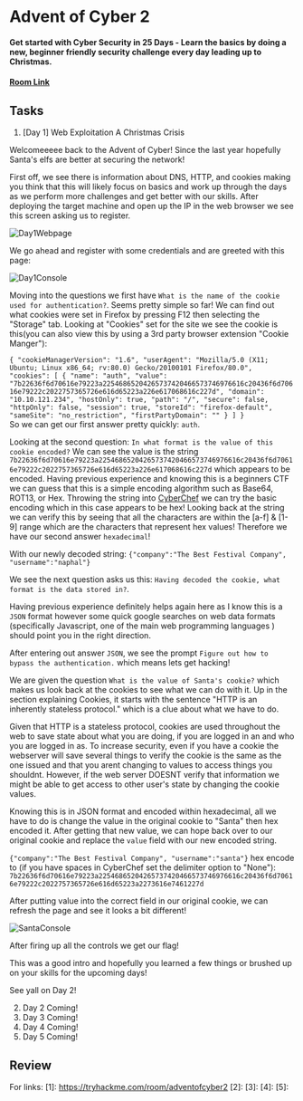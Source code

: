 # Advent of Cyber 2
#### Get started with Cyber Security in 25 Days - Learn the basics by doing a new, beginner friendly security challenge every day leading up to Christmas.
#### [Room Link](1)

## Tasks
1. [Day 1] Web Exploitation A Christmas Crisis

Welcomeeeee back to the Advent of Cyber! Since the last year hopefully Santa's elfs are better at securing the network!

First off, we see there is information about DNS, HTTP, and cookies making you think that this will likely focus on basics and work up through the days as we perform more challenges and get better with our skills. After deploying the target machine and open up the IP in the web browser we see this screen asking us to register.

 ![Day1Webpage](https://raw.githubusercontent.com/gwagstaff/CTF-Write-Ups/master/TryHackMe/AdventOfCyber2/resources/day1_console.png)

We go ahead and register with some credentials and are greeted with this page:

  ![Day1Console](https://raw.githubusercontent.com/gwagstaff/CTF-Write-Ups/master/TryHackMe/AdventOfCyber2/resources/day1_webpage.png)

Moving into the questions we first have `What is the name of the cookie used for authentication?`.
Seems pretty simple so far! We can find out what cookies were set in Firefox by pressing F12 then selecting the "Storage" tab.
Looking at "Cookies" set for the site we see the cookie is this(you can also view this by using a 3rd party browser extension "Cookie Manger"):

`{
 "cookieManagerVersion": "1.6",
 "userAgent": "Mozilla/5.0 (X11; Ubuntu; Linux x86_64; rv:80.0) Gecko/20100101 Firefox/80.0",
 "cookies": [
 {
  "name": "auth",
  "value": "7b22636f6d70616e79223a22546865204265737420466573746976616c20436f6d70616e79222c2022757365726e616d65223a226e617068616c227d",
  "domain": "10.10.121.234",
  "hostOnly": true,
  "path": "/",
  "secure": false,
  "httpOnly": false,
  "session": true,
  "storeId": "firefox-default",
  "sameSite": "no_restriction",
  "firstPartyDomain": ""
 }
]
}`  
So we can get our first answer pretty quickly: `auth`.

Looking at the second question: `In what format is the value of this cookie encoded?`
We can see the value is the string `7b22636f6d70616e79223a22546865204265737420466573746976616c20436f6d70616e79222c2022757365726e616d65223a226e617068616c227d` which appears to be encoded. Having previous experience and knowing this is a beginners CTF we can guess that this is a simple encoding algorithm such as Base64, ROT13, or Hex. Throwing the string into [CyberChef](https://gchq.github.io/CyberChef/) we can try the basic encoding which in this case appears to be hex! Looking back at the string we can verify this by seeing that all the characters are within the [a-f] & [1-9] range which are the characters that represent hex values! Therefore we have our second answer `hexadecimal`!

With our newly decoded string:
`{"company":"The Best Festival Company", "username":"naphal"}`

We see the next question asks us this: `Having decoded the cookie, what format is the data stored in?`.

Having previous experience definitely helps again here as I know this is a `JSON` format however some quick  google searches on web data formats (specifically Javascript, one of the main web programming languages ) should point you in the right direction.

  After entering out answer `JSON`, we see the prompt `Figure out how to bypass the authentication.` which means lets get hacking!

  We are given the question `What is the value of Santa's cookie?` which makes us look back at the cookies to see what we can do with it. Up in the section explaining Cookies, it starts with the sentence "HTTP is an inherently stateless protocol." which is a clue about what we have to do.

  Given that HTTP is a stateless protocol, cookies are used throughout the web to save state about what you are doing, if you are logged in an and who you are logged in as. To increase security, even if you have a cookie the webserver will save several things to verify the cookie is the same as the one issued and that you arent changing to values to access things you shouldnt. However, if the web server DOESNT verify that information we might be able to get access to other user's state by changing the cookie values.

  Knowing this is in JSON format and encoded within hexadecimal, all we have to do is change the value in the original cookie to "Santa" then hex encoded it. After getting that new value, we can hope back over to our original cookie and replace the `value` field with our new encoded string.

  `{"company":"The Best Festival Company", "username":"santa"}`
  hex encode to (if you have spaces in CyberChef set the delimiter option to "None"):
  `7b22636f6d70616e79223a22546865204265737420466573746976616c20436f6d70616e79222c2022757365726e616d65223a2273616e7461227d`

After putting value into the correct field in our original cookie, we can refresh the page and see it looks a bit different!

 ![SantaConsole](https://raw.githubusercontent.com/gwagstaff/CTF-Write-Ups/master/TryHackMe/AdventOfCyber2/resources/day_santaconsole.png)

 After firing up all the controls we get our flag!

 This was a good intro and hopefully you learned a few things or brushed up on your skills for the upcoming days!

 See yall on Day 2!

2. Day 2 Coming!
3. Day 3 Coming!
4. Day 4 Coming!
5. Day 5 Coming!

## Review

For links:
[1]: https://tryhackme.com/room/adventofcyber2
[2]: 
[3]: 
[4]: 
[5]:
